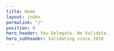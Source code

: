 ```yaml
---
title: Home
layout: index
permalink: "/"
position: 0
hero_header: You Delegate. We Validate.
hero_subheader: Validating since 2018
---
```


